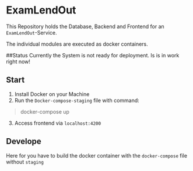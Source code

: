 # ExamLendOut

This Repository holds the Database, Backend and Frontend for an `ExamLendOut`-Service. 

The individual modules are executed as docker containers. 


##Status
Currently the System is not ready for deployment. 
Is is in work right now!



## Start 
1. Install Docker on your Machine
2. Run the `Docker-compose-staging` file with command:
> docker-compose up
3. Access frontend via `localhost:4200`


## Develope
Here for you have to build the docker container with the `docker-compose` file without `staging`